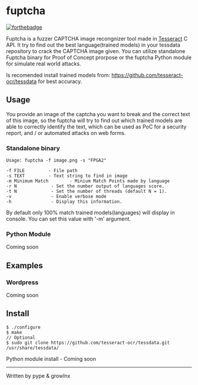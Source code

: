 # fuptcha
[![forthebadge](https://forthebadge.com/images/badges/made-with-c.svg)](http://forthebadge.com)

Fuptcha is a fuzzer CAPTCHA image recongnizer tool made in [Tesseract](https://github.com/tesseract-ocr/) C API. It try to find out the best language(trained models) in your tessdata repository to crack the CAPTCHA image given. You can utilize standalone Fuptcha binary for Proof of Concept prorpose or the fuptcha Python module for simulate real world attacks.

Is recomended install trained models from: https://github.com/tesseract-ocr/tessdata for best accuracy.

## Usage
You provide an image of the captcha you want to break and the correct text of this image, so the fuptcha will try to find out which trained models are able to correctly identify the text, which can be used as PoC for a security report, and / or automated attacks on web forms.

### Standalone binary
```
Usage: fuptcha -f image.png -s "FPGA2"

-f FILE         - File path
-s TEXT         - Text string to find in image
-m Minimum Match        - Minium Match Points made by language
-r N             - Set the number output of languages score.
-t N             - Set the number of threads (default N = 1).
-v               - Enable verbose mode
-h               - Display this information.
```
By default only 100% match trained models(languages) will display in console. You can set this value with '-m' argument.
### Python Module
Coming soon

## Examples
### Wordpress
Coming soon

## Install

```
$ ./configure
$ make
// Optional
$ sudo git clone https://github.com/tesseract-ocr/tessdata.git /usr/share/tessdata/
```

Python module install - Coming soon

---
Written by pype & growlnx
